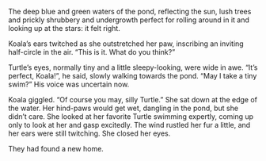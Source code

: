 The deep blue and green waters of the pond, reflecting the sun, lush trees and prickly
shrubbery and undergrowth perfect for rolling around in it and looking up at the stars: it
felt right.

Koala’s ears twitched as she outstretched her paw, inscribing an inviting half-circle in
the air. “This is it. What do you think?”

Turtle’s eyes, normally tiny and a little sleepy-looking, were wide in awe. “It’s perfect,
Koala!”, he said, slowly walking towards the pond. “May I take a tiny swim?” His voice was
uncertain now.

Koala giggled. “Of course you may, silly Turtle.” She sat down at the edge of the water.
Her hind-paws would get wet, dangling in the pond, but she didn’t care. She looked at her
favorite Turtle swimming expertly, coming up only to look at her and gasp excitedly. The
wind rustled her fur a little, and her ears were still twitching. She closed her eyes.

They had found a new home.
